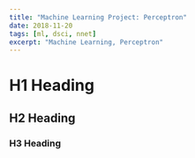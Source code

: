 ```yaml
---
title: "Machine Learning Project: Perceptron"
date: 2018-11-20
tags: [ml, dsci, nnet]
excerpt: "Machine Learning, Perceptron"
---
```


# H1 Heading

## H2 Heading

### H3 Heading 
